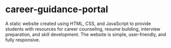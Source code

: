 # career-guidance-portal
A static website created using HTML, CSS, and JavaScript to provide students with resources for career counseling, resume building, interview preparation, and skill development. The website is simple, user-friendly, and fully responsive.
